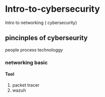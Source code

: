 # Intro-to-cybersecurity
Intro to networking ( cybersecurity)

## pincinples of cyberseurity
people
process
technologgy

### networking basic

#### Tool 
1. packet tracer
2. wazuh
